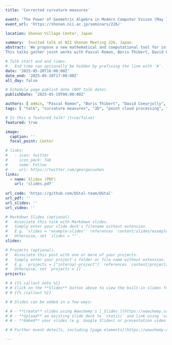 ```yaml
---
title: 'Corrected curvature measures'

event: 'The Power of Geometric Algebra in Modern Computer Vision (May 19, 2025 – May 22, 2025)'
event_url: 'https://shonan.nii.ac.jp/seminars/226/'

location: Shonan Village Center, Japan

summary:  Invited talk at NII Shonan Meeting 226, Japan.
abstract: 'We propose a new mathematical and computational tool for infering the geometry of shapes known only through approximations, such as triangulated or digital surfaces. The main idea is to decouple the position of the shape boundary from its normal vector field. To do so, we extend a classical tool of geometric measure theory, the normal cycle, so that it takes as input not only a surface but also a normal vector field. We formalize it as a current in the oriented Grassmann bundle. By choosing adequate differential forms, we define geometric measures like area, mean and Gaussian curvatures. We then show the stability of these measures when both position and normal input data are approximations of the underlying continuous shape. As a byproduct, our tool is able to correctly estimate curvatures over polyhedral approximations of shapes with explicit bounds, even when their natural normal are not correct, as long as an external convergent normal vector field is provided. We show that this framework induces state-of-the-art curvature estimations on polyhedral surfaces, digital surfaces and even point clouds with normal data.
This talks gather joint works with Pascal Romon, Boris Thibert, David Coeurjolly and Céline Labart.'

# Talk start and end times.
#   End time can optionally be hidden by prefixing the line with `#`.
date: '2025-05-20T16:00:00Z'
date_end: '2025-05-20T17:00:00Z'
all_day: false

# Schedule page publish date (NOT talk date).
publishDate: '2025-05-19T00:00:00Z'

authors: [ admin, "Pascal Romon", "Boris Thibert", "David Coeurjolly", "Céline Labart" ]
tags: [ "talk", "curvature measures", "3D", "point cloud processing", "geometry processing", "differential estimators" ]

# Is this a featured talk? (true/false)
featured: true

image:
  caption: ''
  focal_point: Center

# links:
#   - icon: twitter
#     icon_pack: fab
#     name: Follow
#     url: https://twitter.com/georgecushen
links:
  - name: Slides (PDF)
    url: 'slides.pdf'
    
url_code: 'https://github.com/DGtal-team/DGtal'
url_pdf: ''
url_slides: ''
url_video: ''

# Markdown Slides (optional).
#   Associate this talk with Markdown slides.
#   Simply enter your slide deck's filename without extension.
#   E.g. `slides = "example-slides"` references `content/slides/example-slides.md`.
#   Otherwise, set `slides = ""`.
slides: 

# Projects (optional).
#   Associate this post with one or more of your projects.
#   Simply enter your project's folder or file name without extension.
#   E.g. `projects = ["internal-project"]` references `content/project/deep-learning/index.md`.
#   Otherwise, set `projects = []`.
projects:

# # {{% callout note %}}
# # Click on the **Slides** button above to view the built-in slides feature.
# # {{% /callout %}}

# # Slides can be added in a few ways:

# # - **Create** slides using Wowchemy's [_Slides_](https://wowchemy.com/docs/managing-content/#create-slides) feature and link using `slides` parameter in the front matter of the talk file
# # - **Upload** an existing slide deck to `static/` and link using `url_slides` parameter in the front matter of the talk file
# # - **Embed** your slides (e.g. Google Slides) or presentation video on this page using [shortcodes](https://wowchemy.com/docs/writing-markdown-latex/).

# # Further event details, including [page elements](https://wowchemy.com/docs/writing-markdown-latex/) such as image galleries, can be added to the body of this page.

---
```



